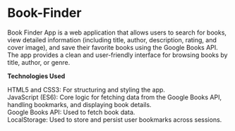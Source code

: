 # Book-Finder
Book Finder App is a web application that allows users to search for books, view detailed information (including title, author, description, rating, and cover image), and save their favorite books using the Google Books API. The app provides a clean and user-friendly interface for browsing books by title, author, or genre.

**Technologies Used**  

HTML5 and CSS3: For structuring and styling the app.  
JavaScript (ES6): Core logic for fetching data from the Google Books API, handling bookmarks, and displaying book details.  
Google Books API: Used to fetch book data.  
LocalStorage: Used to store and persist user bookmarks across sessions.
